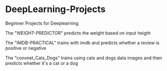 # DeepLearning-Projects
Beginner Projects for Deeplearning

The "WEIGHT-PREDICTOR" predicts the weight based on input height

The "IMDB-PRACTICAL" trains with imdb and predicts whether a review is positive or negative

The "convnet_Cats_Dogs" trains using cats and dogs data images and then predicts whether it's a cat or a dog
